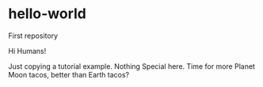 # hello-world
First repository

Hi Humans!

Just copying a tutorial example.  Nothing Special here.
Time for more Planet Moon tacos, better than Earth tacos?
